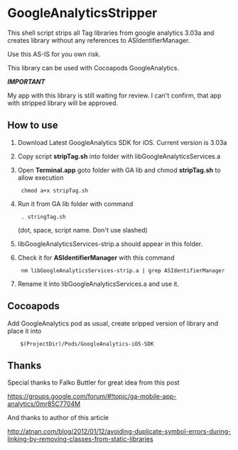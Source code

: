 GoogleAnalyticsStripper
=======================

This shell script strips all Tag libraries from google analytics 3.03a and creates library without any references to ASIdentifierManager.

Use this AS-IS for you own risk.

This library can be used with Cocoapods GoogleAnalytics.

***IMPORTANT***

My app with this library is still waiting for review. I can't confirm, that app with stripped library will be approved.


How to use
----------

1. Download Latest GoogleAnalytics SDK for iOS. Current version is 3.03a
2. Copy script **stripTag.sh** into folder with libGoogleAnalyticsServices.a
3. Open **Terminal.app** goto folder with GA lib and chmod **stripTag.sh** to allow execution


		chmod a+x stripTag.sh
	
4. Run it from GA lib folder with command

		. stringTag.sh
	
	(dot, space, script name. Don't use slashed)
	
5. libGoogleAnalyticsServices-strip.a should appear in this folder. 
6. Check it for **ASIdentifierManager** with this command

		nm libGoogleAnalyticsServices-strip.a | grep ASIdentifierManager
7. Rename it into libGoogleAnalyticsServices.a and use it.

Cocoapods
---------

Add GoogleAnalytics pod as usual, create sripped version of library and place it into 

		$(ProjectDir)/Pods/GoogleAnalytics-iOS-SDK

Thanks
------

Special thanks to Falko Buttler for great idea from this post

https://groups.google.com/forum/#!topic/ga-mobile-app-analytics/0mr85C7704M

And thanks to author of this article

http://atnan.com/blog/2012/01/12/avoiding-duplicate-symbol-errors-during-linking-by-removing-classes-from-static-libraries
	
	
